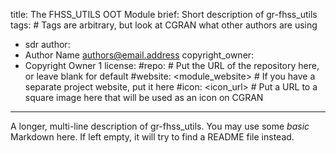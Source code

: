 title: The FHSS_UTILS OOT Module
brief: Short description of gr-fhss_utils
tags: # Tags are arbitrary, but look at CGRAN what other authors are using
  - sdr
author:
  - Author Name <authors@email.address>
copyright_owner:
  - Copyright Owner 1
license:
#repo: # Put the URL of the repository here, or leave blank for default
#website: <module_website> # If you have a separate project website, put it here
#icon: <icon_url> # Put a URL to a square image here that will be used as an icon on CGRAN
---
A longer, multi-line description of gr-fhss_utils.
You may use some *basic* Markdown here.
If left empty, it will try to find a README file instead.
